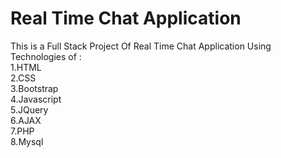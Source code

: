 # Real Time Chat Application 

This is a Full Stack Project Of Real Time Chat Application Using Technologies of : <br>
1.HTML <br>
2.CSS <br>
3.Bootstrap <br>
4.Javascript <br>
5.JQuery <br>
6.AJAX <br>
7.PHP <br>
8.Mysql <br>
